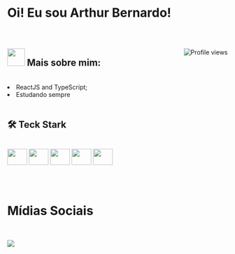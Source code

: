<h1> Oi! Eu sou Arthur Bernardo! </h1>

<br>

<div>

  <img src="https://komarev.com/ghpvc/?username=arthurbernardomorferreira&color=yellow" alt="Profile views" align="right" />

  <h2> <img src="https://user-images.githubusercontent.com/94569572/212257400-a1de5bbf-f9ba-4260-bbed-4791f3c27682.png" width="40px"> Mais sobre mim: </h2>
  
  <br>
  
  <li> ReactJS and TypeScript; </li>
  <li> Estudando sempre </li>
  
  <br>

</div>

<div>
  
  <h2> 🛠️ Teck Stark </h2>
 
<br>
   
  <img height="37em" width=45 src="https://cdn.jsdelivr.net/gh/devicons/devicon/icons/html5/html5-original.svg" />
  <img height="37em" width=45 src="https://cdn.jsdelivr.net/gh/devicons/devicon/icons/css3/css3-original.svg" />
  <img height="37em" width=45 src="https://cdn.jsdelivr.net/gh/devicons/devicon/icons/javascript/javascript-original.svg" />
  <img height="37em" width=45 src="https://cdn.jsdelivr.net/gh/devicons/devicon/icons/typescript/typescript-plain.svg" />
  <img height="37em" width=45 src="https://cdn.jsdelivr.net/gh/devicons/devicon/icons/react/react-original.svg" />
  
</div>

##

<br>

<div>
  
  <h1> Mídias Sociais </h1>
  
  <br>

  <a href="https://www.linkedin.com/in/arthur-bernardo-moreira-ferreira-36b1201a8/" target="_blank"> <img src="https://img.shields.io/badge/LinkedIn-0077B5?style=for-the-badge&logo=linkedin&logoColor=white" target="_blank"></a>
  
</div>
